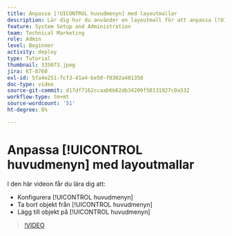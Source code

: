 ```yaml
---
title: Anpassa [!UICONTROL huvudmenyn] med layoutmallar
description: Lär dig hur du använder en layoutmall för att anpassa [!UICONTROL huvudmenyn].
feature: System Setup and Administration
team: Technical Marketing
role: Admin
level: Beginner
activity: deploy
type: Tutorial
thumbnail: 335073.jpeg
jira: KT-8760
exl-id: 5fa4e251-fcf3-41a4-be50-f0302a481358
doc-type: video
source-git-commit: d17df7162ccaab6b62db34209f50131927c0a532
workflow-type: tm+mt
source-wordcount: '51'
ht-degree: 0%

---
```


# Anpassa [!UICONTROL huvudmenyn] med layoutmallar

I den här videon får du lära dig att:

* Konfigurera [!UICONTROL huvudmenyn]
* Ta bort objekt från [!UICONTROL huvudmenyn]
* Lägg till objekt på [!UICONTROL huvudmenyn]


>[!VIDEO](https://video.tv.adobe.com/v/335073/?quality=12&learn=on&enablevpops)
